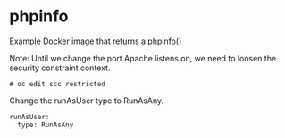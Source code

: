 # phpinfo
Example Docker image that returns a phpinfo()

Note: Until we change the port Apache listens on, we need to loosen the security constraint context.

```
# oc edit scc restricted
```

Change the runAsUser type to RunAsAny.

```
runAsUser:
  type: RunAsAny
```

